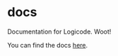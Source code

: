 # docs
Documentation for Logicode. Woot!

You can find the docs [here](http://logicodelang.github.io/docs).
